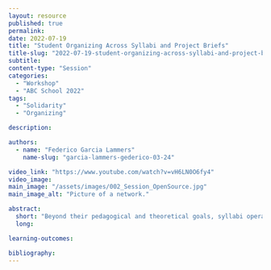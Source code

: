 ```yaml
---
layout: resource
published: true
permalink:
date: 2022-07-19
title: "Student Organizing Across Syllabi and Project Briefs"
title-slug: "2022-07-19-student-organizing-across-syllabi-and-project-briefs"
subtitle:
content-type: "Session"
categories:
  - "Workshop"
  - "ABC School 2022"
tags:
  - "Solidarity"
  - "Organizing"

description:

authors:
  - name: "Federico Garcia Lammers"
    name-slug: "garcia-lammers-gederico-03-24"

video_link: "https://www.youtube.com/watch?v=vH6LN0O6fy4"
video_image:
main_image: "/assets/images/002_Session_OpenSource.jpg"
main_image_alt: "Picture of a network."

abstract:
  short: "Beyond their pedagogical and theoretical goals, syllabi operate as institutional contracts that are used to explain (and enforce) the scope of a studio. Project briefs offer the footprint for the power dynamics of the studio. This workshop investigates the influences on and implications of syllabi and project briefs and opens their development to student consideration and involvement."
  long:

learning-outcomes:

bibliography:
---
```


​
